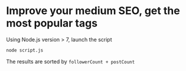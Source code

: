 # Improve your medium SEO, get the most popular tags

Using Node.js version > 7, launch the script
```bash
node script.js
```

The results are sorted by `followerCount + postCount`
